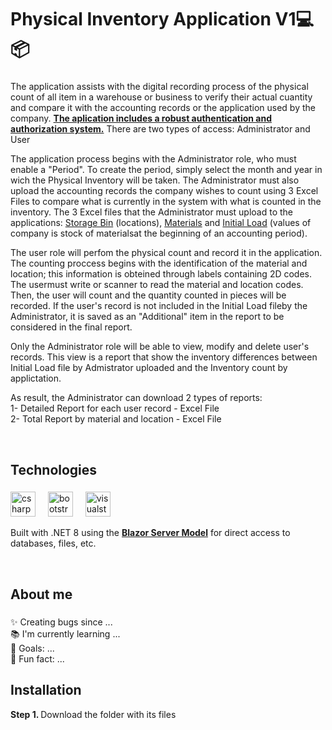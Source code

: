 
<h1 align="left">Physical Inventory Application V1💻📦</h1>

###

<p align="left">The application assists with the digital recording process of the physical count of all item in a warehouse or business to verify their actual cuantity and compare it with the accounting records or the application used by the company. <ins><b>The aplication includes a robust authentication and authorization system.</b></ins> There are two types of access: Administrator and User</p>

<p align="left">The application process begins with the Administrator role, who must enable a "Period". To create the period, simply select the month and year in wich the Physical Inventory will be taken. The Administrator must also upload the accounting records the company wishes to count using 3 Excel Files to compare what is currently in the system with what is counted in the inventory. The 3 Excel files that the Administrator must upload to the applications: <ins>Storage Bin</ins> (locations), <ins>Materials</ins> and <ins>Initial Load</ins> (values of company is stock of materialsat the beginning of an accounting period).</p>

<p align="left">The user role will perfom the physical count and record it in the application. The counting proccess begins with the identification of the material and location; this information is obteined through labels containing 2D codes. The usermust write or scanner to read the material and location codes. Then, the user will count and the quantity counted in pieces will be recorded. If the user's record is not included in the Initial Load fileby the Administrator, it is saved as an "Additional" item in the report to be considered in the final report. </p>

<p align="left">Only the Administrator role will be able to view, modify and delete user's records. This view is a report that show the inventory differences between Initial Load file by Admistrator uploaded and the Inventory count by applictation.</p>

<p align="left">As result, the Administrator can download 2 types of reports:<br/>1- Detailed Report for each user record - Excel File<br/>2- Total Report by material and location - Excel File</p>

<br/>

###


<h2 align="left">Technologies</h2>

###

<div align="left">
  <img src="https://cdn.jsdelivr.net/gh/devicons/devicon/icons/csharp/csharp-original.svg" height="40" alt="csharp logo"  />
  <img width="12" />
  <img src="https://cdn.jsdelivr.net/gh/devicons/devicon/icons/bootstrap/bootstrap-original.svg" height="40" alt="bootstrap logo"  />
  <img width="12" />
  <img src="https://cdn.jsdelivr.net/gh/devicons/devicon/icons/visualstudio/visualstudio-plain.svg" height="40" alt="visualstudio logo"  />
</div>
<p align="left">Built with .NET 8 using the <ins><b>Blazor Server Model</b></ins> for direct access to databases, files, etc. </p>
<br/>

###

<h2 align="left">About me</h2>

###

<p align="left">✨ Creating bugs since ...<br>📚 I'm currently learning ...<br>🎯 Goals: ...<br>🎲 Fun fact: ...</p>



### 

<h2 align="left">Installation</h2>
<p><b>Step 1. </b> Download the folder with its files</p>

###
